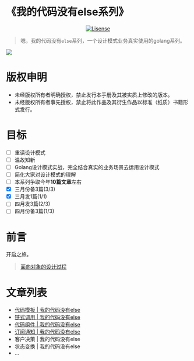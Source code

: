# 《我的代码没有else系列》

<p align="center">
    <a href="https://creativecommons.org/licenses/by-nc-nd/4.0/deed.zh-Hans">
        <img src="https://img.shields.io/badge/License-CC%20BY--NC--ND%204.0-red" alt="Lisense">
    </a>
</p>

> 嗯，我的代码没有`else`系列，一个设计模式业务真实使用的golang系列。

![](http://cdn.tigerb.cn/20200328215543.jpg)

# 版权申明
- 未经版权所有者明确授权，禁止发行本手册及其被实质上修改的版本。 
- 未经版权所有者事先授权，禁止将此作品及其衍生作品以标准（纸质）书籍形式发行。  

# 目标
- [ ] 重读设计模式
- [ ] 温故知新
- [ ] Golang设计模式实战，完全结合真实的业务场景去运用设计模式
- [ ] 简化大家对设计模式的理解
- [ ] 本系列争取今年**10篇文章**左右
- [x] 三月份备3篇(3/3)
- [x] 三月发1篇(1/1)
- [ ] 四月发3篇(2/3)
- [ ] 四月份备3篇(1/3)

# 前言

开启之旅。

> [面向对象的设计过程](http://tigerb.cn/2019/10/11/oop/)

# 文章列表

- [代码模板 | 我的代码没有else](https://github.com/TIGERB/easy-tips/tree/master/go/src/patterns/template)
- [链式调用 | 我的代码没有else](https://github.com/TIGERB/easy-tips/tree/master/go/src/patterns/responsibility)
- [代码组件 | 我的代码没有else](https://github.com/TIGERB/easy-tips/tree/master/go/src/patterns/composite)
- [订阅通知 | 我的代码没有else](https://github.com/TIGERB/easy-tips/tree/master/go/src/patterns/observer)
- 客户决策 | 我的代码没有else
- 状态变换 | 我的代码没有else
- ...
